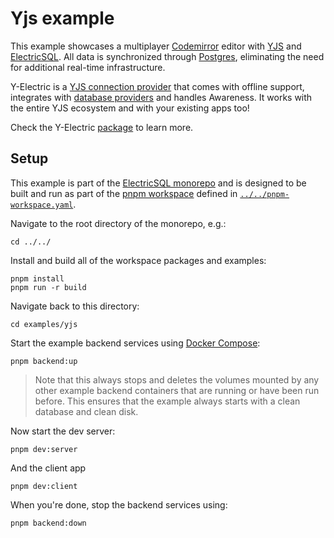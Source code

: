 # Yjs example

This example showcases a multiplayer [Codemirror](https://codemirror.net/) editor with [YJS](https://github.com/yjs/yjs) and [ElectricSQL](https://electric-sql.com/). All data is synchronized through [Postgres](https://www.postgresql.org/), eliminating the need for additional real-time infrastructure. 

Y-Electric is a [YJS connection provider](https://docs.yjs.dev/ecosystem/connection-provider) that comes with offline support, integrates with [database providers](https://docs.yjs.dev/ecosystem/database-provider) and handles Awareness. It works with the entire YJS ecosystem and with your existing apps too!

Check the Y-Electric [package](https://github.com/electric-sql/electric/tree/main/packages/y-electric) to learn more. 

## Setup

This example is part of the [ElectricSQL monorepo](../..) and is designed to be built and run as part of the [pnpm workspace](https://pnpm.io/workspaces) defined in [`../../pnpm-workspace.yaml`](../../pnpm-workspace.yaml).

Navigate to the root directory of the monorepo, e.g.:

```shell
cd ../../
```

Install and build all of the workspace packages and examples:

```shell
pnpm install
pnpm run -r build
```

Navigate back to this directory:

```shell
cd examples/yjs
```

Start the example backend services using [Docker Compose](https://docs.docker.com/compose/):

```shell
pnpm backend:up
```

> Note that this always stops and deletes the volumes mounted by any other example backend containers that are running or have been run before. This ensures that the example always starts with a clean database and clean disk.

Now start the dev server:

```shell
pnpm dev:server
```

And the client app

```
pnpm dev:client
```

When you're done, stop the backend services using:

```shell
pnpm backend:down
```
